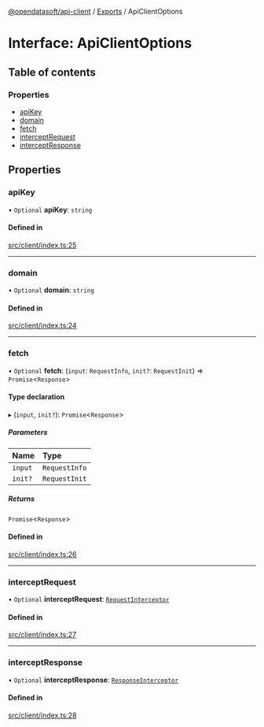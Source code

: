 [@opendatasoft/api-client](../README.md) / [Exports](../modules.md) / ApiClientOptions

# Interface: ApiClientOptions

## Table of contents

### Properties

- [apiKey](ApiClientOptions.md#apikey)
- [domain](ApiClientOptions.md#domain)
- [fetch](ApiClientOptions.md#fetch)
- [interceptRequest](ApiClientOptions.md#interceptrequest)
- [interceptResponse](ApiClientOptions.md#interceptresponse)

## Properties

### apiKey

• `Optional` **apiKey**: `string`

#### Defined in

[src/client/index.ts:25](https://github.com/opendatasoft/ods-dataviz-sdk/blob/b7a8d5d/packages/api-client/src/client/index.ts#L25)

___

### domain

• `Optional` **domain**: `string`

#### Defined in

[src/client/index.ts:24](https://github.com/opendatasoft/ods-dataviz-sdk/blob/b7a8d5d/packages/api-client/src/client/index.ts#L24)

___

### fetch

• `Optional` **fetch**: (`input`: `RequestInfo`, `init?`: `RequestInit`) => `Promise`<`Response`\>

#### Type declaration

▸ (`input`, `init?`): `Promise`<`Response`\>

##### Parameters

| Name | Type |
| :------ | :------ |
| `input` | `RequestInfo` |
| `init?` | `RequestInit` |

##### Returns

`Promise`<`Response`\>

#### Defined in

[src/client/index.ts:26](https://github.com/opendatasoft/ods-dataviz-sdk/blob/b7a8d5d/packages/api-client/src/client/index.ts#L26)

___

### interceptRequest

• `Optional` **interceptRequest**: [`RequestInterceptor`](../modules.md#requestinterceptor)

#### Defined in

[src/client/index.ts:27](https://github.com/opendatasoft/ods-dataviz-sdk/blob/b7a8d5d/packages/api-client/src/client/index.ts#L27)

___

### interceptResponse

• `Optional` **interceptResponse**: [`ResponseInterceptor`](../modules.md#responseinterceptor)

#### Defined in

[src/client/index.ts:28](https://github.com/opendatasoft/ods-dataviz-sdk/blob/b7a8d5d/packages/api-client/src/client/index.ts#L28)

